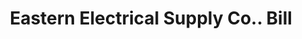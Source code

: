 ---
doi: 10.7916/D8M05HD3
date_other: '1890'
date_other_textual: 1890-1899
form: printed ephemera
genre:
- Invoices
name:
- Eastern Electrical Supply Co.
object_in_context_url: https://biggert.cul.columbia.edu/items/view/ave_biggert_00372
subject_hierarchical_geographic:
- Boston, Massachusetts, United States
subject_name:
- Eastern Electrical Supply Co.
title: Eastern Electrical Supply Co.. Bill
sort_title: Eastern Electrical Supply Co.. Bill
call_number: ave_biggert_00372
coordinates:
- 42.35805555555556,-71.06361111111111
pid: ave_biggert_00372
identifiers: ave_biggert_00372
thumbnail: https://derivativo-1.library.columbia.edu/iiif/2/ldpd:344141/full/!256,256/0/native.jpg
permalink: /biggert/ave_biggert_00372/
layout: iiif-image-page
---